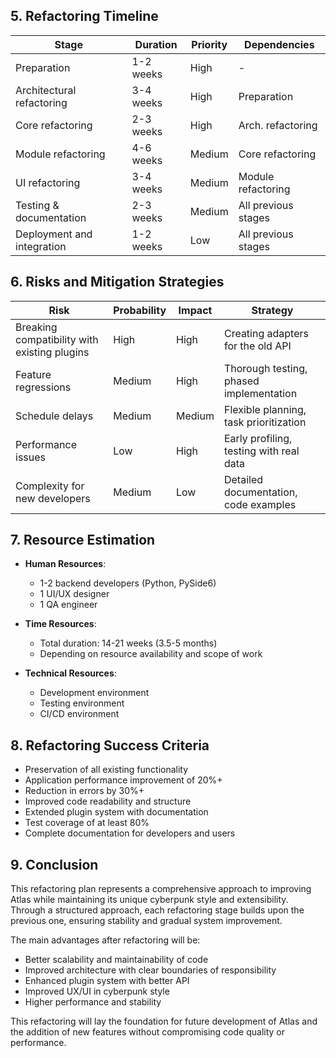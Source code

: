 ## 5. Refactoring Timeline

| Stage | Duration | Priority | Dependencies |
|------|------------|-----------|------------|
| Preparation | 1-2 weeks | High | - |
| Architectural refactoring | 3-4 weeks | High | Preparation |
| Core refactoring | 2-3 weeks | High | Arch. refactoring |
| Module refactoring | 4-6 weeks | Medium | Core refactoring |
| UI refactoring | 3-4 weeks | Medium | Module refactoring |
| Testing & documentation | 2-3 weeks | Medium | All previous stages |
| Deployment and integration | 1-2 weeks | Low | All previous stages |

## 6. Risks and Mitigation Strategies

| Risk | Probability | Impact | Strategy |
|-------|------------|-------|----------|
| Breaking compatibility with existing plugins | High | High | Creating adapters for the old API |
| Feature regressions | Medium | High | Thorough testing, phased implementation |
| Schedule delays | Medium | Medium | Flexible planning, task prioritization |
| Performance issues | Low | High | Early profiling, testing with real data |
| Complexity for new developers | Medium | Low | Detailed documentation, code examples |

## 7. Resource Estimation

- **Human Resources**:
  - 1-2 backend developers (Python, PySide6)
  - 1 UI/UX designer
  - 1 QA engineer

- **Time Resources**:
  - Total duration: 14-21 weeks (3.5-5 months)
  - Depending on resource availability and scope of work

- **Technical Resources**:
  - Development environment
  - Testing environment
  - CI/CD environment

## 8. Refactoring Success Criteria

- Preservation of all existing functionality
- Application performance improvement of 20%+
- Reduction in errors by 30%+
- Improved code readability and structure
- Extended plugin system with documentation
- Test coverage of at least 80%
- Complete documentation for developers and users

## 9. Conclusion

This refactoring plan represents a comprehensive approach to improving Atlas while maintaining its unique cyberpunk style and extensibility. Through a structured approach, each refactoring stage builds upon the previous one, ensuring stability and gradual system improvement.

The main advantages after refactoring will be:
- Better scalability and maintainability of code
- Improved architecture with clear boundaries of responsibility
- Enhanced plugin system with better API
- Improved UX/UI in cyberpunk style
- Higher performance and stability

This refactoring will lay the foundation for future development of Atlas and the addition of new features without compromising code quality or performance.
